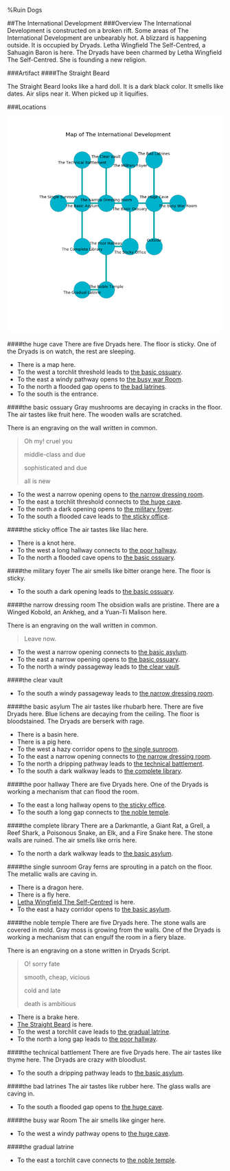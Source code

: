 %Ruin Dogs

##The International Development
###Overview
The International Development is constructed on a broken rift. Some areas of The International Development are unbearably hot. A blizzard is happening outside. It is occupied by Dryads. <a name="Letha-Wingfield-The-Self-Centred"></a>Letha Wingfield The Self-Centred, a Sahuagin Baron is here. The Dryads have been charmed by Letha Wingfield The Self-Centred. She  is founding a new religion. 



###Artifact
####<a name="The-Straight-Beard"></a>The Straight Beard


The Straight Beard looks like a hard doll. It is a dark black color. It smells like dates. Air slips near it. When picked up it liquifies. 





###Locations


![](../v2/images/The-International-Development.png)

####<a name="the-huge-cave"></a>the huge cave
There are five Dryads here. The floor is sticky. One of the Dryads is on watch, the rest are sleeping. 



* There is a map here.
* To the west a torchlit threshold leads to [the basic ossuary](#the-basic-ossuary).
* To the east a windy pathway opens to [the busy war Room](#the-busy-war-Room).
* To the north a flooded gap opens to [the bad latrines](#the-bad-latrines).
* To the south is the entrance.


####<a name="the-basic-ossuary"></a>the basic ossuary
Gray mushrooms are decaying in cracks in the floor. The air tastes like fruit here. The wooden walls are scratched. 

There is an engraving on the wall written in common. 

> Oh my! cruel you
>
> middle-class and due
>
> sophisticated and due
>
> all is new
>


* To the west a narrow opening opens to [the narrow dressing room](#the-narrow-dressing-room).
* To the east a torchlit threshold connects to [the huge cave](#the-huge-cave).
* To the north a dark opening opens to [the military foyer](#the-military-foyer).
* To the south a flooded cave leads to [the sticky office](#the-sticky-office).


####<a name="the-sticky-office"></a>the sticky office
The air tastes like lilac here. 



* There is a knot here.
* To the west a long hallway connects to [the poor hallway](#the-poor-hallway).
* To the north a flooded cave opens to [the basic ossuary](#the-basic-ossuary).


####<a name="the-military-foyer"></a>the military foyer
The air smells like bitter orange here. The floor is sticky. 



* To the south a dark opening leads to [the basic ossuary](#the-basic-ossuary).


####<a name="the-narrow-dressing-room"></a>the narrow dressing room
The obsidion walls are pristine. There are a Winged Kobold, an Ankheg, and a Yuan-Ti Malison here. 

There is an engraving on the wall written in common. 

> Leave now.
>


* To the west a narrow opening connects to [the basic asylum](#the-basic-asylum).
* To the east a narrow opening opens to [the basic ossuary](#the-basic-ossuary).
* To the north a windy passageway leads to [the clear vault](#the-clear-vault).


####<a name="the-clear-vault"></a>the clear vault




* To the south a windy passageway leads to [the narrow dressing room](#the-narrow-dressing-room).


####<a name="the-basic-asylum"></a>the basic asylum
The air tastes like rhubarb here. There are five Dryads here. Blue lichens are decaying from the ceiling. The floor is bloodstained. The Dryads are berserk with rage. 



* There is a basin here.
* There is a pig here.
* To the west a hazy corridor opens to [the single sunroom](#the-single-sunroom).
* To the east a narrow opening connects to [the narrow dressing room](#the-narrow-dressing-room).
* To the north a dripping pathway leads to [the technical battlement](#the-technical-battlement).
* To the south a dark walkway leads to [the complete library](#the-complete-library).


####<a name="the-poor-hallway"></a>the poor hallway
There are five Dryads here. One of the Dryads is working a mechanism that can flood the room. 



* To the east a long hallway opens to [the sticky office](#the-sticky-office).
* To the south a long gap connects to [the noble temple](#the-noble-temple).


####<a name="the-complete-library"></a>the complete library
There are a Darkmantle, a Giant Rat, a Grell, a Reef Shark, a Poisonous Snake, an Elk, and a Fire Snake here. The stone walls are ruined. The air smells like orris here. 



* To the north a dark walkway leads to [the basic asylum](#the-basic-asylum).


####<a name="the-single-sunroom"></a>the single sunroom
Gray ferns are sprouting in a patch on the floor. The metallic walls are caving in. 



* There is a dragon here.
* There is a fly here.
* [Letha Wingfield The Self-Centred](#Letha-Wingfield-The-Self-Centred) is here.
* To the east a hazy corridor opens to [the basic asylum](#the-basic-asylum).


####<a name="the-noble-temple"></a>the noble temple
There are five Dryads here. The stone walls are covered in mold. Gray moss is growing from the walls. One of the Dryads is working a mechanism that can engulf the room in a fiery blaze. 

There is an engraving on a stone written in Dryads Script. 

> O! sorry fate
>
> smooth, cheap, vicious
>
> cold and late
>
> death is ambitious
>


* There is a brake here.
* [The Straight Beard](#The-Straight-Beard) is here.
* To the west a torchlit cave leads to [the gradual latrine](#the-gradual-latrine).
* To the north a long gap leads to [the poor hallway](#the-poor-hallway).


####<a name="the-technical-battlement"></a>the technical battlement
There are five Dryads here. The air tastes like thyme here. The Dryads are crazy with bloodlust. 



* To the south a dripping pathway leads to [the basic asylum](#the-basic-asylum).


####<a name="the-bad-latrines"></a>the bad latrines
The air tastes like rubber here. The glass walls are caving in. 



* To the south a flooded gap opens to [the huge cave](#the-huge-cave).


####<a name="the-busy-war-Room"></a>the busy war Room
The air smells like ginger here. 



* To the west a windy pathway opens to [the huge cave](#the-huge-cave).


####<a name="the-gradual-latrine"></a>the gradual latrine




* To the east a torchlit cave connects to [the noble temple](#the-noble-temple).


